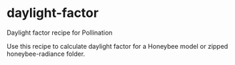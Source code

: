 # daylight-factor

Daylight factor recipe for Pollination

Use this recipe to calculate daylight factor for a Honeybee model or zipped
honeybee-radiance folder.
